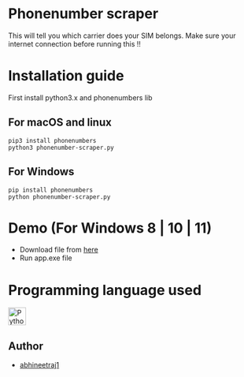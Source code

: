 # Phonenumber scraper
This will tell you which carrier does your SIM belongs. Make sure your internet connection before running this !!

# Installation guide
First install python3.x and phonenumbers lib

## For macOS and linux
```
pip3 install phonenumbers
python3 phonenumber-scraper.py
```

## For Windows
```
pip install phonenumbers
python phonenumber-scraper.py
```
# Demo (For Windows 8 | 10 | 11)
* Download file from [here](http://github.com/abhineetraj1/phonenumber-scraper/raw/main/phonenumber-scraper.exe)
* Run app.exe file

# Programming language used
<a href="https://www.python.org/" target="_blank" rel="noreferrer"><img src="https://raw.githubusercontent.com/danielcranney/readme-generator/main/public/icons/skills/python-colored.svg" width="36" height="36" alt="Python" /></a>
## Author
*	[abhineetraj1](http://github.com/abhineetraj1)
